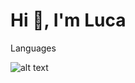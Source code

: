 # Hi 👋, I'm Luca

Languages

![alt text](https://camo.githubusercontent.com/13b06086db728b64f3cfe803217bf01da3014ff3e4a7484d6b154f067b779aa6/68747470733a2f2f696d672e736869656c64732e696f2f62616467652f2d48746d6c2d3035313232413f7374796c653d666f722d7468652d626164676526636f6c6f723d316631663166266c6f676f3d68746d6c35)

